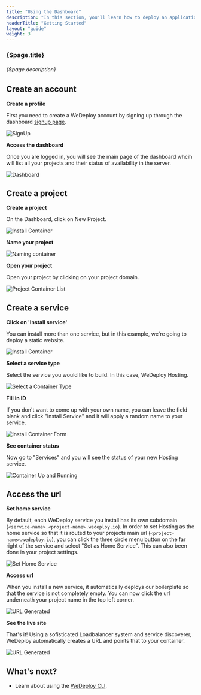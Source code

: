 ```yaml
---
title: "Using the Dashboard"
description: "In this section, you'll learn how to deploy an application using WeDeploy Dashboard."
headerTitle: "Getting Started"
layout: "guide"
weight: 3
---
```


### {$page.title}

###### {$page.description}

<article id="1">

## Create an account	

**Create a profile**

First you need to create a WeDeploy account by signing up through the dashboard [signup page](http://dashboard.wedeploy.com/signup).

![SignUp](https://cloud.githubusercontent.com/assets/301291/18884345/e5bd302e-849b-11e6-9be7-552acda97a31.png)

**Access the dashboard**

Once you are logged in, you will see the main page of the dashboard whcih will list all your projects and their status of availability in the server.

![Dashboard](https://cloud.githubusercontent.com/assets/301291/18655293/798013ae-7e9c-11e6-8f7f-4d029d73d2bb.png)

</article>

<article id="2">

## Create a project	

**Create a project**

On the Dashboard, click on New Project.

![Install Container](https://cloud.githubusercontent.com/assets/23219848/24224968/53dda822-0f1b-11e7-81d9-1fac9084113d.png)

**Name your project**

![Naming container](https://cloud.githubusercontent.com/assets/23219848/24225370/535e5a48-0f1d-11e7-94bc-81bb46515800.png)

**Open your project**

Open your project by clicking on your project domain.

![Project Container List](https://cloud.githubusercontent.com/assets/301291/18656506/7e3d873c-7ea6-11e6-945b-2da9ba801c3e.png)

</article>

<article id="3">

## Create a service	

**Click on 'Install service'**

You can install more than one service, but in this example, we're going to deploy a static website.

![Install Container](https://cloud.githubusercontent.com/assets/301291/18655453/c83e2a66-7e9d-11e6-8440-673e3781335b.png)

**Select a service type**

Select the service you would like to build. In this case, WeDeploy Hosting.

![Select a Container Type](https://cloud.githubusercontent.com/assets/301291/18656521/9f3392b0-7ea6-11e6-9d05-29c68a657f6d.png)

**Fill in ID**

If you don't want to come up with your own name, you can leave the field blank and click "Install Service" and it will apply a random name to your service.

![Install Container Form](https://cloud.githubusercontent.com/assets/301291/18656546/cac3682e-7ea6-11e6-8e24-354a1df99ea0.png)

**See container status**

Now go to "Services" and you will see the status of your new Hosting service.

![Container Up and Running](https://cloud.githubusercontent.com/assets/301291/18656561/f076a57c-7ea6-11e6-9d9d-aa288ca72135.png)

</article>

<article id="4">

## Access the url	

**Set home service**

By default, each WeDeploy service you install has its own subdomain (`<service-name>.<project-name>.wedeploy.io`). In order to set Hosting as the home service so that it is routed to your projects main url (`<project-name>.wedeploy.io`), you can click the three circle menu button on the far right of the service and select "Set as Home Service". This can also been done in your project settings.

![Set Home Service](https://cloud.githubusercontent.com/assets/23219848/24225643/d872cff6-0f1e-11e7-8446-8baf6d21dd50.png)

**Access url**

When you install a new service, it automatically deploys our boilerplate so that the service is not completely empty. You can now click the url underneath your project name in the top left corner.

![URL Generated](https://cloud.githubusercontent.com/assets/23219848/24225912/6582b612-0f20-11e7-8011-09395f2dc89c.png)

**See the live site**

That's it! Using a sofisticated Loadbalancer system and service discoverer, WeDeploy automatically creates a URL and points that to your container.

![URL Generated](https://cloud.githubusercontent.com/assets/301291/17796616/b2ca3fd4-6576-11e6-8e18-85423f206b94.jpg)

</article>

## What's next?

* Learn about using the [WeDeploy CLI](/docs/getting-started/using-the-command-line.html).
